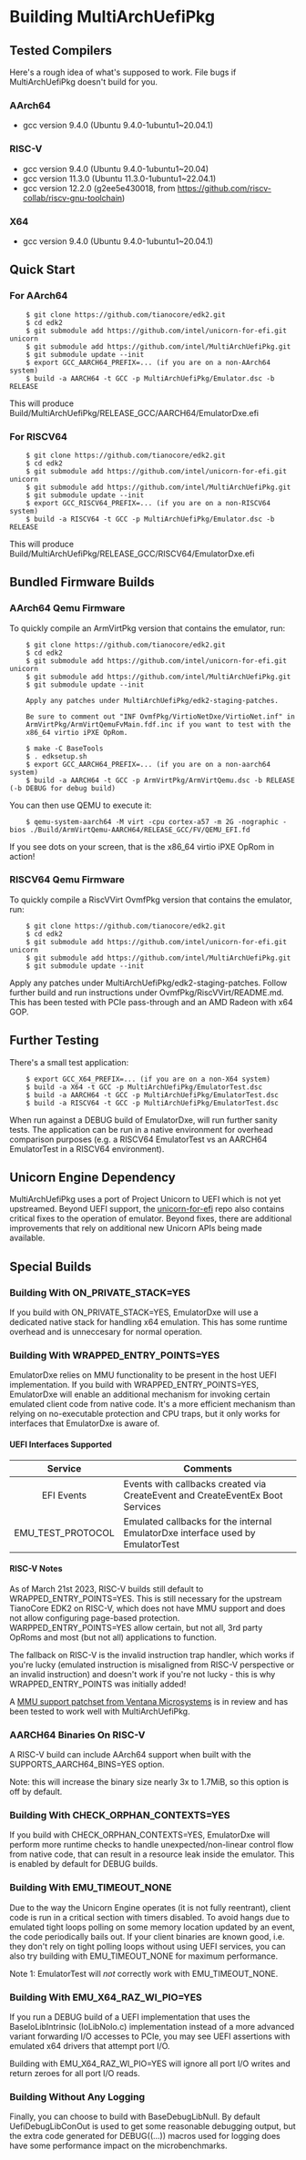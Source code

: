 # Building MultiArchUefiPkg

## Tested Compilers

Here's a rough idea of what's supposed to work. File bugs if MultiArchUefiPkg doesn't build for you.

### AArch64

- gcc version 9.4.0 (Ubuntu 9.4.0-1ubuntu1~20.04.1)

### RISC-V

- gcc version 9.4.0 (Ubuntu 9.4.0-1ubuntu1~20.04)
- gcc version 11.3.0 (Ubuntu 11.3.0-1ubuntu1~22.04.1)
- gcc version 12.2.0 (g2ee5e430018, from https://github.com/riscv-collab/riscv-gnu-toolchain)

### X64

- gcc version 9.4.0 (Ubuntu 9.4.0-1ubuntu1~20.04.1)

## Quick Start

### For AArch64

        $ git clone https://github.com/tianocore/edk2.git
        $ cd edk2
        $ git submodule add https://github.com/intel/unicorn-for-efi.git unicorn
        $ git submodule add https://github.com/intel/MultiArchUefiPkg.git
        $ git submodule update --init
        $ export GCC_AARCH64_PREFIX=... (if you are on a non-AArch64 system)
        $ build -a AARCH64 -t GCC -p MultiArchUefiPkg/Emulator.dsc -b RELEASE

This will produce Build/MultiArchUefiPkg/RELEASE_GCC/AARCH64/EmulatorDxe.efi

### For RISCV64

        $ git clone https://github.com/tianocore/edk2.git
        $ cd edk2
        $ git submodule add https://github.com/intel/unicorn-for-efi.git unicorn
        $ git submodule add https://github.com/intel/MultiArchUefiPkg.git
        $ git submodule update --init
        $ export GCC_RISCV64_PREFIX=... (if you are on a non-RISCV64 system)
        $ build -a RISCV64 -t GCC -p MultiArchUefiPkg/Emulator.dsc -b RELEASE

This will produce Build/MultiArchUefiPkg/RELEASE_GCC/RISCV64/EmulatorDxe.efi

## Bundled Firmware Builds

### AArch64 Qemu Firmware

To quickly compile an ArmVirtPkg version that contains the emulator, run:

        $ git clone https://github.com/tianocore/edk2.git
        $ cd edk2
        $ git submodule add https://github.com/intel/unicorn-for-efi.git unicorn
        $ git submodule add https://github.com/intel/MultiArchUefiPkg.git
        $ git submodule update --init

        Apply any patches under MultiArchUefiPkg/edk2-staging-patches.

        Be sure to comment out "INF OvmfPkg/VirtioNetDxe/VirtioNet.inf" in
        ArmVirtPkg/ArmVirtQemuFvMain.fdf.inc if you want to test with the
        x86_64 virtio iPXE OpRom.

        $ make -C BaseTools
        $ . edksetup.sh
        $ export GCC_AARCH64_PREFIX=... (if you are on a non-aarch64 system)
        $ build -a AARCH64 -t GCC -p ArmVirtPkg/ArmVirtQemu.dsc -b RELEASE (-b DEBUG for debug build)

You can then use QEMU to execute it:

        $ qemu-system-aarch64 -M virt -cpu cortex-a57 -m 2G -nographic -bios ./Build/ArmVirtQemu-AARCH64/RELEASE_GCC/FV/QEMU_EFI.fd

If you see dots on your screen, that is the x86_64 virtio iPXE OpRom in action!

### RISCV64 Qemu Firmware

To quickly compile a RiscVVirt OvmfPkg version that contains the emulator, run:

        $ git clone https://github.com/tianocore/edk2.git
        $ cd edk2
        $ git submodule add https://github.com/intel/unicorn-for-efi.git unicorn
        $ git submodule add https://github.com/intel/MultiArchUefiPkg.git
        $ git submodule update --init

Apply any patches under MultiArchUefiPkg/edk2-staging-patches. Follow further build and run instructions under OvmfPkg/RiscVVirt/README.md. This has been tested with PCIe pass-through and an AMD Radeon with x64 GOP.

## Further Testing

There's a small test application:

        $ export GCC_X64_PREFIX=... (if you are on a non-X64 system)
        $ build -a X64 -t GCC -p MultiArchUefiPkg/EmulatorTest.dsc
        $ build -a AARCH64 -t GCC -p MultiArchUefiPkg/EmulatorTest.dsc
        $ build -a RISCV64 -t GCC -p MultiArchUefiPkg/EmulatorTest.dsc

When run against a DEBUG build of EmulatorDxe, will run further sanity tests. The application can be run in a native environment for overhead comparison purposes (e.g. a RISCV64 EmulatorTest vs an AARCH64 EmulatorTest in a RISCV64 environment).

## Unicorn Engine Dependency

MultiArchUefiPkg uses a port of Project Unicorn to UEFI which is not yet upstreamed. Beyond UEFI support, the [unicorn-for-efi](https://github.com/intel/unicorn-for-efi) repo also contains critical fixes to the operation of emulator. Beyond fixes, there are additional improvements that rely on additional new Unicorn APIs being made available.

## Special Builds

### Building With ON_PRIVATE_STACK=YES

If you build with ON_PRIVATE_STACK=YES, EmulatorDxe will use a dedicated
native stack for handling x64 emulation. This has some runtime overhead and
is unneccesary for normal operation.

### Building With WRAPPED_ENTRY_POINTS=YES

EmulatorDxe relies on MMU functionality to be present in the host UEFI implementation.
If you build with WRAPPED_ENTRY_POINTS=YES, EmulatorDxe will enable an additional
mechanism for invoking certain emulated client code from native code. It's a more
efficient mechanism than relying on no-executable protection and CPU traps, but it
only works for interfaces that EmulatorDxe is aware of.

#### UEFI Interfaces Supported

| Service | Comments |
| :-: | ------------ |
| EFI Events | Events with callbacks created via CreateEvent and CreateEventEx Boot Services |
| EMU_TEST_PROTOCOL | Emulated callbacks for the internal EmulatorDxe interface used by EmulatorTest |

#### RISC-V Notes

As of March 21st 2023, RISC-V builds still default to WRAPPED_ENTRY_POINTS=YES. This is
still necessary for the upstream TianoCore EDK2 on RISC-V, which does
not have MMU support and does not allow configuring page-based protection.
WARPPED_ENTRY_POINTS=YES allow certain, but not all, 3rd party OpRoms
and most (but not all) applications to function.

The fallback on RISC-V is the invalid instruction trap handler, which works if you're lucky
(emulated instruction is misaligned from RISC-V perspective or an invalid instruction)
and doesn't work if you're not lucky - this is why WRAPPED_ENTRY_POINTS was initially added!

A [MMU support patchset from Ventana Microsystems](https://github.com/pttuan/edk2/tree/tphan/riscv_mmu)
is in review and has been tested to work well with MultiArchUefiPkg.

### AARCH64 Binaries On RISC-V

A RISC-V build can include AArch64 support when built with the
SUPPORTS_AARCH64_BINS=YES option.

Note: this will increase the
binary size nearly 3x to 1.7MiB, so this option is off by default.

### Building With CHECK_ORPHAN_CONTEXTS=YES

If you build with CHECK_ORPHAN_CONTEXTS=YES, EmulatorDxe will perform
more runtime checks to handle unexpected/non-linear control flow from
native code, that can result in a resource leak inside the emulator.
This is enabled by default for DEBUG builds.

### Building With EMU_TIMEOUT_NONE

Due to the way the Unicorn Engine operates (it is not fully reentrant),
client code is run in a critical section with timers disabled. To avoid hangs
due to emulated tight loops polling on some memory location updated by an
event, the code periodically bails out. If your client binaries are known good,
i.e.  they don't rely on tight polling loops without using UEFI services, you
can also try building with EMU_TIMEOUT_NONE for maximum performance.

Note 1: EmulatorTest will _not_ correctly work with EMU_TIMEOUT_NONE.

### Building With EMU_X64_RAZ_WI_PIO=YES

If you run a DEBUG build of a UEFI implementation that uses the
BaseIoLibIntrinsic (IoLibNoIo.c) implementation instead of a more
advanced variant forwarding I/O accesses to PCIe, you may see UEFI
assertions with emulated x64 drivers that attempt port I/O.

Building with EMU_X64_RAZ_WI_PIO=YES will ignore all port I/O writes
and return zeroes for all port I/O reads.

### Building Without Any Logging

Finally, you can choose to build with BaseDebugLibNull. By default
UefiDebugLibConOut is used to get some reasonable debugging output, but
the extra code generated for DEBUG((...)) macros used for logging does
have some performance impact on the microbenchmarks.
